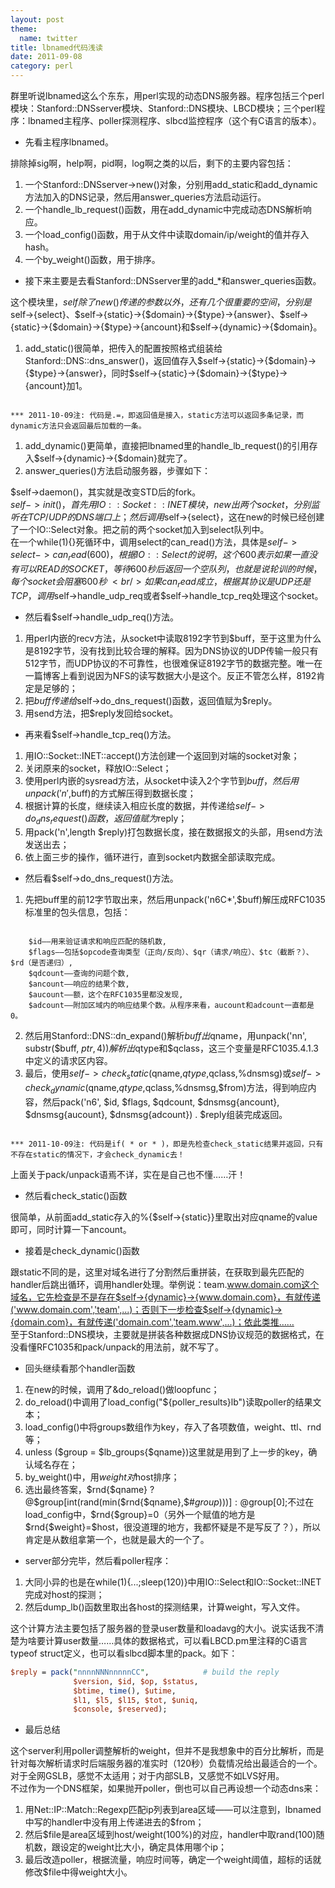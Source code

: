 ```yaml
---
layout: post
theme:
  name: twitter
title: lbnamed代码浅读
date: 2011-09-08
category: perl
---
```


群里听说lbnamed这么个东东，用perl实现的动态DNS服务器。程序包括三个perl模块：Stanford::DNSserver模块、Stanford::DNS模块、LBCD模块；三个perl程序：lbnamed主程序、poller探测程序、slbcd监控程序（这个有C语言的版本）。

* 先看主程序lbnamed。

排除掉sig啊，help啊，pid啊，log啊之类的以后，剩下的主要内容包括：

1. 一个Stanford::DNSserver->new()对象，分别用add_static和add_dynamic方法加入的DNS记录，然后用answer_queries方法启动运行。
2. 一个handle_lb_request()函数，用在add_dynamic中完成动态DNS解析响应。
3. 一个load_config()函数，用于从文件中读取domain/ip/weight的值并存入hash。
4. 一个by_weight()函数，用于排序。

* 接下来主要是去看Stanford::DNSserver里的add_*和answer_queries函数。

这个模块里，$self除了new()传递的参数以外，还有几个很重要的空间，分别是$self->{select}、$self->{static}->{$domain}->{$type}->{answer}、$self->{static}->{$domain}->{$type}->{ancount}和$self->{dynamic}->{$domain}。
1. add_static()很简单，把传入的配置按照格式组装给Stanford::DNS::dns_answer()，返回值存入$self->{static}->{$domain}->{$type}->{answer}，同时$self->{static}->{$domain}->{$type}->{ancount}加1。
<pre><code>
*** 2011-10-09注: 代码是.=，即返回值是接入，static方法可以返回多条记录，而dynamic方法只会返回最后加载的一条。
</code></pre>
1. add_dynamic()更简单，直接把lbnamed里的handle_lb_request()的引用存入$self->{dynamic}->{$domain}就完了。
2. answer_queries()方法启动服务器，步骤如下：

 $self->daemon()，其实就是改变STD后的fork。<br />
 $self->init()，首先用IO::Socket::INET模块，new出两个socket，分别监听在TCP/UDP的DNS端口上；然后调用$self->{select}，这在new的时候已经创建了一个IO::Select对象。把之前的两个socket加入到select队列中。<br />
 在一个while(1){}死循环中，调用select的can_read()方法，具体是$self->{select}->can_read(600)，根据IO::Select的说明，这个600表示如果一直没有可以READ的SOCKET，等待600秒后返回一个空队列，也就是说轮训的时候，每个socket会阻塞600秒~<br />
 如果can_read成立，根据其协议是UDP还是TCP，调用$self->handle_udp_req或者$self->handle_tcp_req处理这个socket。

* 然后看$self->handle_udp_req()方法。

1. 用perl内嵌的recv方法，从socket中读取8192字节到$buff，至于这里为什么是8192字节，没有找到比较合理的解释。因为DNS协议的UDP传输一般只有512字节，而UDP协议的不可靠性，也很难保证8192字节的数据完整。唯一在一篇博客上看到说因为NFS的读写数据大小是这个。反正不管怎么样，8192肯定是足够的；
2. 把$buff传递给$self->do_dns_request()函数，返回值赋为$reply。
3. 用send方法，把$reply发回给socket。

* 再来看$self->handle_tcp_req()方法。

1. 用IO::Socket::INET::accept()方法创建一个返回到对端的socket对象；
2. 关闭原来的socket，释放IO::Select；
3. 使用perl内嵌的sysread方法，从socket中读入2个字节到$buff，然后用unpack('n',$buff)的方式解压得到数据长度；
4. 根据计算的长度，继续读入相应长度的数据，并传递给$self->do_dns_request()函数，返回值赋为$reply；
5. 用pack('n',length $reply)打包数据长度，接在数据报文的头部，用send方法发送出去；
6. 依上面三步的操作，循环进行，直到socket内数据全部读取完成。

* 然后看$self->do_dns_request()方法。

1. 先把buff里的前12字节取出来，然后用unpack('n6C*',$buff)解压成RFC1035标准里的包头信息，包括：
<pre><code>
    $id——用来验证请求和响应匹配的随机数, 
    $flags——包括$opcode查询类型（正向/反向）、$qr（请求/响应）、$tc（截断？）、$rd（是否递归）, 
    $qdcount——查询的问题个数, 
    $ancount——响应的结果个数, 
    $aucount——额，这个在RFC1035里都没发现, 
    $adcount——附加区域内的响应结果个数。从程序来看，aucount和adcount一直都是0。
</code></pre>
2. 然后用Stanford::DNS::dn_expand()解析$buff出$qname，用unpack('nn', substr($buff, $ptr, 4))解析出$qtype和$qclass，这三个变量是RFC1035.4.1.3中定义的请求区内容。
3. 最后，使用$self->check_static($qname,$qtype,$qclass,\%dnsmsg)或$self->check_dynamic($qname,$qtype,$qclass,\%dnsmsg,$from)方法，得到响应内容，然后pack('n6', $id, $flags, $qdcount, $dnsmsg{ancount}, $dnsmsg{aucount}, $dnsmsg{adcount}) . $reply组装完成返回。
<pre><code>
*** 2011-10-09注: 代码是if( * or * )，即是先检查check_static结果并返回，只有不存在static的情况下，才会check_dynamic去！
</code></pre>
上面关于pack/unpack语焉不详，实在是自己也不懂……汗！

* 然后看check_static()函数

很简单，从前面add_static存入的%{$self->{static}}里取出对应qname的value即可，同时计算一下ancount。

* 接着是check_dynamic()函数

跟static不同的是，这里对域名进行了分割然后重拼装，在获取到最先匹配的handler后跳出循环，调用handler处理。举例说：team.www.domain.com这个域名，它先检查是不是存在$self->{dynamic}->{www.domain.com}，有就传递('www.domain.com','team',...)；否则下一步检查$self->{dynamic}->{domain.com}，有就传递('domain.com','team.www',...)；依此类推……
<br />至于Stanford::DNS模块，主要就是拼装各种数据成DNS协议规范的数据格式，在没看懂RFC1035和pack/unpack的用法前，就不写了。

* 回头继续看那个handler函数

1. 在new的时候，调用了&do_reload()做loopfunc；
2. do_reload()中调用了load_config("${poller_results}lb")读取poller的结果文本；
3. load_config()中将groups数组作为key，存入了各项数值，weight、ttl、rnd等；
4. unless ($group = $lb_groups{$qname})这里就是用到了上一步的key，确认域名存在；
5. by_weight()中，用$weight{}对$host排序；
6. 选出最终答案，$rnd{$qname} ? @$group[int(rand(min($rnd{$qname},$#$group)))] : @$group[0];不过在load_config中，$rnd{$group}=0（另外一个赋值的地方是$rnd{$weight}=$host，很没道理的地方，我都怀疑是不是写反了？），所以肯定是从数组拿第一个，也就是最大的一个了。

* server部分完毕，然后看poller程序：

1. 大同小异的也是在while(1){...;sleep(120)}中用IO::Select和IO::Socket::INET完成对host的探测；
2. 然后dump_lb()函数里取出各host的探测结果，计算weight，写入文件。

这个计算方法主要包括了服务器的登录user数量和loadavg的大小。说实话我不清楚为啥要计算user数量……具体的数据格式，可以看LBCD.pm里注释的C语言typeof struct定义，也可以看slbcd脚本里的pack。如下：

```perl
$reply = pack("nnnnNNNnnnnnCC",            # build the reply
              $version, $id, $op, $status,
              $btime, time(), $utime,
              $l1, $l5, $l15, $tot, $uniq,
              $console, $reserved);
```

* 最后总结

这个server利用poller调整解析的weight，但并不是我想象中的百分比解析，而是针对每次解析请求时后端服务器的准实时（120秒）负载情况给出最适合的一个。对于全网GSLB，感觉不太适用；对于内部SLB，又感觉不如LVS好用。<br />
不过作为一个DNS框架，如果抛开poller，倒也可以自己再设想一个动态dns来：

1. 用Net::IP::Match::Regexp匹配ip列表到area区域——可以注意到，lbnamed中写的handler中没有用上传递进去的$from；
2. 然后$file是area区域到host/weight(100%)的对应，handler中取rand(100)随机数，跟设定的weight比大小，确定具体用哪个ip；
3. 最后改造poller，根据流量，响应时间等，确定一个weight阈值，超标的话就修改$file中得weight大小。
